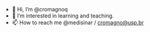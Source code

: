 - 👋 Hi, I’m @cromagnoq
- 👀 I’m interested in learning and teaching.
- 📫 How to reach me @medisinar / cromagno@usp.br

<!---
cromagnoq/cromagnoq is a ✨ special ✨ repository because its `README.md` (this file) appears on your GitHub profile.
You can click the Preview link to take a look at your changes.
--->
